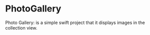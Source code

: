 # PhotoGallery
Photo Gallery: is a simple swift project that it displays images in the collection view.
